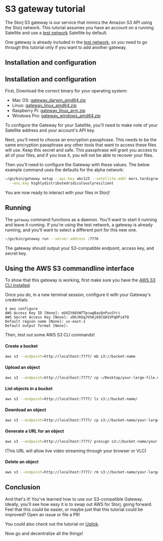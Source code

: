 # S3 gateway tutorial

The Storj S3 gateway is our service that mimics the Amazon S3 API using the
Storj network. This tutorial assumes you have an account on a running
Satellite and use a [test network](Test-network.md) Satellite by default.

One gateway is already included in the [test network](Test-network.md), so you need to go through this tutorial only if you want to add another gateway.

## Installation and configuration

## Installation and configuration

First, Download the correct binary for your operating system:

- Mac OS: [gateway_darwin_amd64.zip](http://storj-v3-alpha-builds.storage.googleapis.com/2f7405a-heads-v0.9.2-go1.12.1/gateway_darwin_amd64.zip)
- Linux: [gateway_linux_amd64.zip](https://storj-v3-alpha-builds.storage.googleapis.com/2f7405a-heads-v0.9.2-go1.12.1/gateway_linux_amd64.zip)
- Raspberry Pi: [gateway_linux_arm.zip](https://storj-v3-alpha-builds.storage.googleapis.com/2f7405a-heads-v0.9.2-go1.12.1/gateway_linux_arm.zip)
- Windows Pro: [gateway_windows_amd64.zip](https://storj-v3-alpha-builds.storage.googleapis.com/2f7405a-heads-v0.9.2-go1.12.1/gateway_windows_amd64.exe.zip)

To configure the Gateway for your Satellite, you'll need to make note of your
Satellite address and your account's API key. 

Next, you'll need to choose an encryption passphrase. This needs to be the same
encryption passphrase any other tools that want to access these files will use.
Keep this secret and safe. This passphrase will grant you access to all of 
your files, and if you lose it, you will not be able to recover your files.

Then you'll need to configure the Gateway with these values. The below example
command uses the defaults for the alpha network:

```bash
~/go/bin/gateway setup --api-key abc123 --satellite-addr mars.tardigrade.io:7777 \
  --enc.key highlydistributedridiculouslyresilient
```

You are now ready to interact with your files in Storj!

## Running

The `gateway` command functions as a daemon. You'll want to start it running
and leave it running. If you're using the test network, a gateway is already
running, and you'll want to select a different port for this new one.

```bash
~/go/bin/gateway run --server.address :7776
```

The gateway should output your S3-compatible endpoint, access key, and secret
key.

## Using the AWS S3 commandline interface

To show that this gateway is working, first make sure you have the [AWS S3 CLI
installed](https://docs.aws.amazon.com/cli/latest/userguide/installing.html).

Once you do, in a new terminal session, configure it with your Gateway's
credentials:

```
$ aws configure
AWS Access Key ID [None]: eUXZt66VWTTpcwgBazQnPsuSYri
AWS Secret Access Key [None]: xDkJKUqJVhAj69CGH1VPqDPi47Q
Default region name [None]: us-east-1
Default output format [None]:
```

Then, test out some AWS S3 CLI commands!

#### Create a bucket

```bash
aws s3 --endpoint=http://localhost:7777/ mb s3://bucket-name
```

#### Upload an object

```bash
aws s3 --endpoint=http://localhost:7777/ cp ~/Desktop/your-large-file.mp4 s3://bucket-name
```

#### List objects in a bucket

```bash
aws s3 --endpoint=http://localhost:7777/ ls s3://bucket-name/
```

#### Download an object

```bash
aws s3 --endpoint=http://localhost:7777/ cp s3://bucket-name/your-large-file.mp4 ~/Desktop/your-large-file.mp4
```

#### Generate a URL for an object

```bash
aws s3 --endpoint=http://localhost:7777/ presign s3://bucket-name/your-large-file.mp4
```

(This URL will allow live video streaming through your browser or VLC)

#### Delete an object

```bash
aws s3 --endpoint=http://localhost:7777/ rm s3://bucket-name/your-large-file.mp4
```

## Conclusion

And that's it! You've learned how to use our S3-compatible Gateway. Ideally,
you'll see how easy it is to swap out AWS for Storj, going forward. Feel that
this could be easier, or maybe just that this tutorial could be improved?
Open an issue or file a PR!

You could also check out the tutorial on [Uplink](Uplink-CLI.md).

Now go and decentralize all the things!
